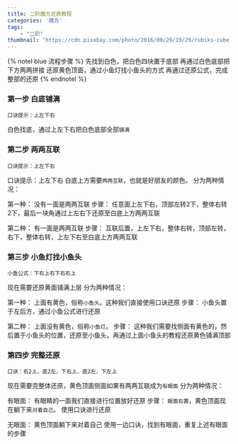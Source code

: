 ```yaml
---
title: 二阶魔方还原教程
categories: '魔方'
tags: 
    - "二阶"
thumbnail: "https://cdn.pixabay.com/photo/2016/09/29/19/29/rubiks-cube-1703602_1280.jpg"
---
```


{% notel blue 流程步骤 %}
先找到白色，把白色四块置于底部
再通过白色底部把下方两两拼接
还原黄色顶面，通过小鱼灯找小鱼头的方式
再通过还原公式，完成整部的还原
{% endnotel %}

### 第一步 白底铺满
```
口诀提示：上左下右
```

白色找底，通过上左下右把白色底部全部`铺满`


### 第二步 两两互联
```
口诀提示：上左下右
```
口诀提示：上左下右
白底上方需要`两两互联`，也就是好朋友的颜色。
分为两种情况：

第一种：
没有一面是两两互联
步骤：
任意面上左下右，顶部左转2下，整体右转2下，最后一块角通过上左右下还原至白底上方两两互联

第二种：
有一面是两两互联
步骤：
互联后置，上左下右，整体右转，顶部左转，右下，整体右转，上左下右至白底上方两两互联

### 第三步 小鱼灯找小鱼头
```
小鱼公式：下右上右下右右上
```
现在需要还原黄面铺满上层
分为两种情况：

第一种：
上面有黄色，俗称`小鱼头`。这种我们直接使用口诀还原
步骤：
小鱼头置于左后方，通过小鱼公式进行还原

第二种：
上面没有黄色，俗称`小鱼灯`。
步骤：
这种我们需要找侧面有黄色的，然后置于小鱼头的位置，还原至小鱼头。再通过上面小鱼头的教程还原黄色铺满顶部

### 第四步 完整还原
```
口诀：右2上，底2左，下右上，底2左，下左上
```
现在需要完整体还原，黄色顶面侧面如果有两两互联成为`有眼面`
分为两种情况：

有眼面：
有眼睛的一面我们直接进行位置放好还原
步骤：
`眼面右置`，黄色顶面现在躺下来`对着自己`。
使用口诀进行还原

无眼面：
黄色顶面躺下来对着自己
使用一边口诀，找到有眼面，重复上述有眼面的步骤
